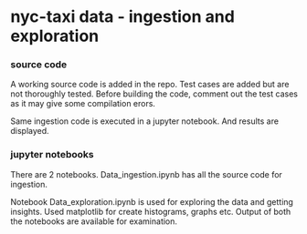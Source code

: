 
# nyc-taxi data - ingestion and exploration

### source code
<p>A working source code is added in the repo. Test cases are added but are not thoroughly tested.
Before building the code, comment out the test cases as it may give some compilation erors. </p>

<p>Same ingestion code is executed in a jupyter notebook. And results are displayed.</p>

### jupyter notebooks
<p>There are 2 notebooks. Data_ingestion.ipynb has all the source code for ingestion.</p>
<p>Notebook Data_exploration.ipynb is used for exploring the data and getting insights. Used matplotlib for create histograms, graphs etc. Output of both the notebooks are available for examination.</p>

    
